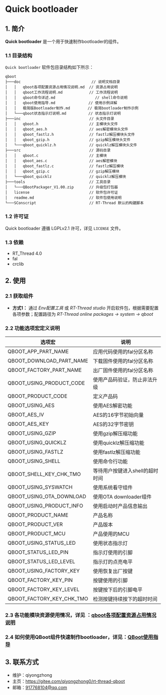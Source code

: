 ﻿# Quick bootloader

## 1. 简介

**Quick bootloader** 是一个用于快速制作bootloader的组件。

### 1.1 目录结构

`Quick bootloader` 软件包目录结构如下所示：

``` 
qboot
├───doc                                // 说明文档目录
│   │   qboot各项配置资源占用情况说明.md  // 资源占用说明
│   │   qboot工作流程说明.md            // 工作流程说明
│   │   qboot命令详述.md            	  // shell命令说明
│   │   qboot使用指导.md               // 使用示例详解
│   │   极简版Bootloader制作.md        // 极简bootloader制作示例
│   └───qboot状态指示灯说明.md          // 状态指示灯说明
├───inc                               // 头文件目录
│   │   qboot.h                       // 主模块头文件
│   │   qboot_aes.h                   // aes解密模块头文件
│   │   qboot_fastlz.h                // fastlz解压模块头文件
│   │   qboot_gzip.h                  // gzip解压模块头文件
│   └───qboot_quicklz.h     	      // quicklz解压模块头文件
├───src                               // 源码目录
│   │   qboot.c                       // 主模块
│   │   qboot_aes.c                   // aes解密模块
│   │   qboot_fastlz.c                // fastlz解压模块
│   │   qboot_gzip.c                  // gzip解压模块
│   └───qboot_quicklz                 // quicklz解压模块
├───tools                             // 工具目录
│   └───QBootPackager_V1.00.zip       // 升级包打包器
│   license                           // 软件包许可证
│   readme.md                         // 软件包使用说明
└───SConscript                        // RT-Thread 默认的构建脚本
```

### 1.2 许可证

Quick bootloader 遵循 LGPLv2.1 许可，详见 `LICENSE` 文件。

### 1.3 依赖

- RT_Thread 4.0
- fal
- crclib

## 2. 使用

### 2.1 获取组件

- **方式1：**
通过 *Env配置工具* 或 *RT-Thread studio* 开启软件包，根据需要配置各项参数；配置路径为 *RT-Thread online packages -> system -> qboot* 

### 2.2 功能选项宏定义说明

| 选项宏 | 说明 |
| ---- | ---- |
| QBOOT_APP_PART_NAME 	    | 应用代码使用的fal分区名称
| QBOOT_DOWNLOAD_PART_NAME 	| 下载固件使用的fal分区名称
| QBOOT_FACTORY_PART_NAME 	| 出厂固件使用的fal分区名称
| QBOOT_USING_PRODUCT_CODE 	| 使用产品码验证，防止非法升级
| QBOOT_PRODUCT_CODE 	    | 定义产品码
| QBOOT_USING_AES 		    | 使用AES解密功能
| QBOOT_AES_IV 		    	| AES的16字节初始向量
| QBOOT_AES_KEY 		    | AES的32字节密钥
| QBOOT_USING_GZIP 			| 使用gzip解压缩功能
| QBOOT_USING_QUICKLZ 		| 使用quicklz解压缩功能
| QBOOT_USING_FASTLZ 		| 使用fastlz解压缩功能
| QBOOT_USING_SHELL 		| 使用命令行功能
| QBOOT_SHELL_KEY_CHK_TMO 	| 等待用户按键进入shell的超时时间
| QBOOT_USING_SYSWATCH 		| 使用系统看守组件
| QBOOT_USING_OTA_DOWNLOAD 	| 使用OTA downloader组件
| QBOOT_USING_PRODUCT_INFO 	| 使用启动时产品信息输出
| QBOOT_PRODUCT_NAME 	    | 产品名称
| QBOOT_PRODUCT_VER 	    | 产品版本
| QBOOT_PRODUCT_MCU 	    | 产品使用的MCU
| QBOOT_USING_STATUS_LED 	| 使用状态指示灯
| QBOOT_STATUS_LED_PIN 	    | 指示灯使用的引脚
| QBOOT_STATUS_LED_LEVEL 	| 指示灯的点亮电平
| QBOOT_USING_FACTORY_KEY 	| 使用恢复出厂按键
| QBOOT_FACTORY_KEY_PIN 	| 按键使用的引脚
| QBOOT_FACTORY_KEY_LEVEL 	| 按键按下后的引脚电平
| QBOOT_FACTORY_KEY_CHK_TMO | 检测按键持续按下的超时时间

### 2.3 各功能模块资源使用情况，详见 ：[qboot各项配置资源占用情况说明](https://gitee.com/qiyongzhong0/rt-thread-qboot/blob/master/doc/QBoot%E5%90%84%E9%A1%B9%E9%85%8D%E7%BD%AE%E8%B5%84%E6%BA%90%E5%8D%A0%E7%94%A8%E6%83%85%E5%86%B5%E8%AF%B4%E6%98%8E.md)

### 2.4 如何使用QBoot组件快速制作bootloader，详见：[QBoot使用指导](https://gitee.com/qiyongzhong0/rt-thread-qboot/blob/master/doc/QBoot%E4%BD%BF%E7%94%A8%E6%8C%87%E5%AF%BC.md)

## 3. 联系方式

* 维护：qiyongzhong
* 主页：https://gitee.com/qiyongzhong0/rt-thread-qboot
* 邮箱：917768104@qq.com

